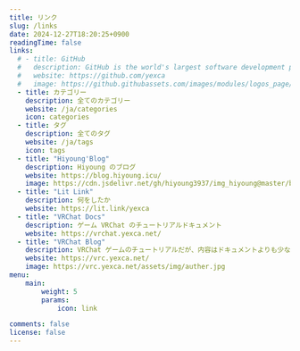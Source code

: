 ```yaml
---
title: リンク
slug: /links
date: 2024-12-27T18:20:25+0900
readingTime: false
links:
  # - title: GitHub
  #   description: GitHub is the world's largest software development platform.
  #   website: https://github.com/yexca
  #   image: https://github.githubassets.com/images/modules/logos_page/GitHub-Mark.png
  - title: カテゴリー
    description: 全てのカテゴリー
    website: /ja/categories
    icon: categories
  - title: タグ
    description: 全てのタグ
    website: /ja/tags
    icon: tags
  - title: "Hiyoung'Blog"
    description: Hiyoung のブログ
    website: https://blog.hiyoung.icu/
    image: https://cdn.jsdelivr.net/gh/hiyoung3937/img_hiyoung@master/bolg/bolg_icon.jpg
  - title: "Lit Link"
    description: 何をしたか
    website: https://lit.link/yexca
  - title: "VRChat Docs"
    description: ゲーム VRChat のチュートリアルドキュメント
    website: https://vrchat.yexca.net/
  - title: "VRChat Blog"
    description: VRChat ゲームのチュートリアルだが、内容はドキュメントよりも少ない
    website: https://vrc.yexca.net/
    image: https://vrc.yexca.net/assets/img/auther.jpg
menu:
    main: 
        weight: 5
        params:
            icon: link

comments: false
license: false
---
```

